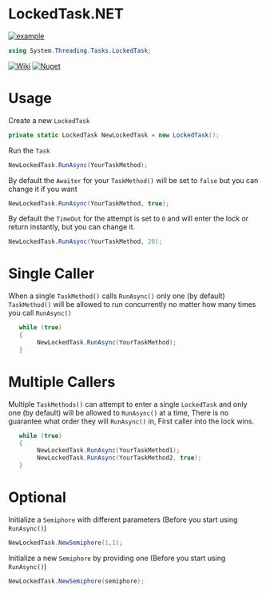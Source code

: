 # LockedTask.NET

[![example](https://user-images.githubusercontent.com/54571583/173836656-66c6b9d4-cd35-4862-9ecd-d2bc8b645d5e.png)](https://github.com/HypsyNZ/BinanceTrader.NET)

```cs
using System.Threading.Tasks.LockedTask;
```

[![Wiki](https://user-images.githubusercontent.com/54571583/173321360-737e4e55-0e46-40aa-ac4e-0ac01875ce96.png)](https://github.com/HypsyNZ/LockedTask.NET/wiki) [![Nuget](https://img.shields.io/nuget/v/LockedTask.NET)](https://www.nuget.org/packages/LockedTask.NET)

# Usage

Create a new `LockedTask`

```cs
private static LockedTask NewLockedTask = new LockedTask();
```

Run the `Task`
```cs
NewLockedTask.RunAsync(YourTaskMethod);
```

By default the `Awaiter` for your `TaskMethod()` will be set to `false` but you can change it if you want
```cs
NewLockedTask.RunAsync(YourTaskMethod, true);
```

By default the `TimeOut` for the attempt is set to `0` and will enter the lock or return instantly, but you can change it.
```cs
NewLockedTask.RunAsync(YourTaskMethod, 20);
```


# Single Caller

When a single `TaskMethod()` calls `RunAsync()` only one (by default) `TaskMethod()` will be allowed to run concurrently no matter how many times you call `RunAsync()`

```cs
   while (true)
   {
        NewLockedTask.RunAsync(YourTaskMethod);
   }
```


# Multiple Callers

Multiple `TaskMethods()` can attempt to enter a single `LockedTask` and only one (by default) will be allowed to `RunAsync()` at a time, There is no guarantee what order they will `RunAsync()` in, First caller into the lock wins.

```cs
   while (true)
   {
        NewLockedTask.RunAsync(YourTaskMethod1);
        NewLockedTask.RunAsync(YourTaskMethod2, true);
   }
```

# Optional

Initialize a `Semiphore` with different parameters (Before you start using `RunAsync()`)

```cs
NewLockedTask.NewSemiphore(1,1);
```

Initialize a new `Semiphore` by providing one (Before you start using `RunAsync()`)
```cs
NewLockedTask.NewSemiphore(semiphore);
```
